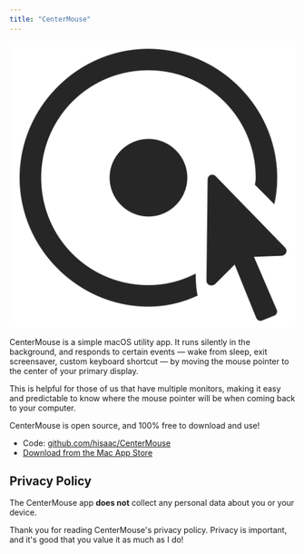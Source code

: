 ```yaml
---
title: "CenterMouse"
---
```


![CenterMouse's app icon](assets/centermouse-app-icon.png)

CenterMouse is a simple macOS utility app. It runs silently in the background, and responds to certain events — wake from sleep, exit screensaver, custom keyboard shortcut — by moving the mouse pointer to the center of your primary display.

This is helpful for those of us that have multiple monitors, making it easy and predictable to know where the mouse pointer will be when coming back to your computer.

CenterMouse is open source, and 100% free to download and use!

- Code: [github.com/hisaac/CenterMouse](https://github.com/hisaac/CenterMouse)
- [Download from the Mac App Store](https://apps.apple.com/app/centermouse/id6444685140)

## <a name="privacy-policy">Privacy Policy</a>

The CenterMouse app **does not** collect any personal data about you or your device.

Thank you for reading CenterMouse's privacy policy. Privacy is important, and it's good that you value it as much as I do!
